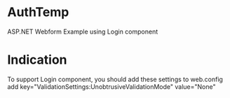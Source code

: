 
# AuthTemp
ASP.NET Webform Example using Login component

# Indication
To support Login component, you should add these settings to web.config
add key="ValidationSettings:UnobtrusiveValidationMode" value="None"



